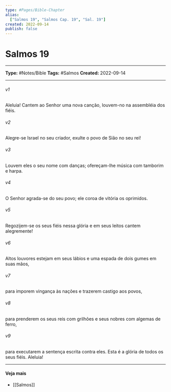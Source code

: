 ```yaml
---
type: #Pages/Bible-Chapter
alias:
  ["Salmos 19", "Salmos Cap. 19", "Sal. 19"]
created: 2022-09-14
publish: false
---
```


# Salmos 19

---

**Type:** #Notes/Bible
**Tags:** #Salmos
**Created:** 2022-09-14

---

###### v1
Aleluia! Cantem ao Senhor uma nova canção, louvem-no na assembléia dos fiéis.
###### v2
Alegre-se Israel no seu criador, exulte o povo de Sião no seu rei!
###### v3
Louvem eles o seu nome com danças; ofereçam-lhe música com tamborim e harpa.
###### v4
O Senhor agrada-se do seu povo; ele coroa de vitória os oprimidos.
###### v5
Regozijem-se os seus fiéis nessa glória e em seus leitos cantem alegremente!
###### v6
Altos louvores estejam em seus lábios e uma espada de dois gumes em suas mãos,
###### v7
para imporem vingança às nações e trazerem castigo aos povos,
###### v8
para prenderem os seus reis com grilhões e seus nobres com algemas de ferro,
###### v9
para executarem a sentença escrita contra eles. Esta é a glória de todos os seus fiéis. Aleluia!


---

#### Veja mais

- [[Salmos]]
